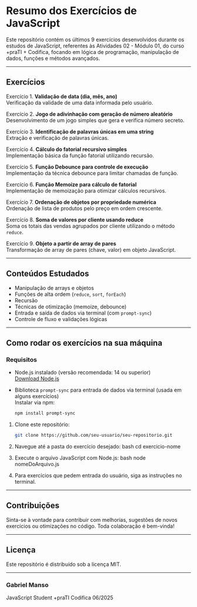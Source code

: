 # Resumo dos Exercícios de JavaScript

Este repositório contém os últimos 9 exercícios desenvolvidos durante os estudos de JavaScript, referentes às Atividades 02 - Módulo 01, do curso +praTI + Codifica, focando em lógica de programação, manipulação de dados, funções e métodos avançados.

---

## Exercícios

Exercício 1. **Validação de data (dia, mês, ano)**  
Verificação da validade de uma data informada pelo usuário.

Exercício 2. **Jogo de adivinhação com geração de número aleatório**  
Desenvolvimento de um jogo simples que gera e verifica número secreto.

Exercício 3. **Identificação de palavras únicas em uma string**  
Extração e verificação de palavras únicas.

Exercício 4. **Cálculo do fatorial recursivo simples**  
Implementação básica da função fatorial utilizando recursão.

Exercício 5. **Função Debounce para controle de execução**  
Implementação da técnica debounce para limitar chamadas de função.

Exercício 6. **Função Memoize para cálculo de fatorial**  
Implementação de memoização para otimizar cálculos recursivos.

Exercício 7. **Ordenação de objetos por propriedade numérica**  
Ordenação de lista de produtos pelo preço em ordem crescente.

Exercício 8. **Soma de valores por cliente usando reduce**  
Soma os totais das vendas agrupados por cliente utilizando o método `reduce`.

Exercício 9. **Objeto a partir de array de pares**  
Transformação de array de pares (chave, valor) em objeto JavaScript.

---

## Conteúdos Estudados

- Manipulação de arrays e objetos
- Funções de alta ordem (`reduce`, `sort`, `forEach`)
- Recursão
- Técnicas de otimização (memoize, debounce)
- Entrada e saída de dados via terminal (com `prompt-sync`)
- Controle de fluxo e validações lógicas

---

## Como rodar os exercícios na sua máquina

### Requisitos

- Node.js instalado (versão recomendada: 14 ou superior)  
  [Download Node.js](https://nodejs.org/)

- Biblioteca `prompt-sync` para entrada de dados via terminal (usada em alguns exercícios)  
  Instalar via npm:

  ```bash
  npm install prompt-sync


1. Clone este repositório:

   ```bash
   git clone https://github.com/seu-usuario/seu-repositorio.git


2. Navegue até a pasta do exercício desejado:
bash
cd exercicio-nome

3. Execute o arquivo JavaScript com Node.js:
bash
node nomeDoArquivo.js

4. Para exercícios que pedem entrada do usuário, siga as instruções no terminal.

---
## Contribuições
Sinta-se à vontade para contribuir com melhorias, sugestões de novos exercícios ou otimizações no código. Toda colaboração é bem-vinda!

---
## Licença
Este repositório é distribuído sob a licença MIT.

---

### Gabriel Manso
JavaScript Student 
+praTI
Codifica
06/2025